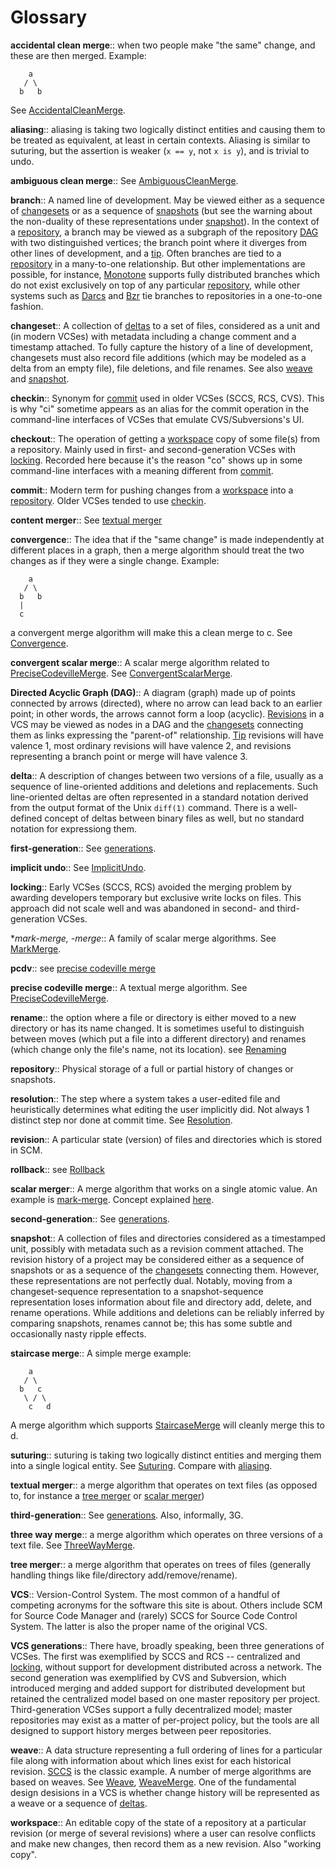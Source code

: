 # Glossary

 <span id="accidentalcleanmerge"></span>
 **accidental clean merge**:: when two people make "the same" change, and these are then merged.  Example:
```
    a
   / \
  b   b
```
See [AccidentalCleanMerge](AccidentalCleanMerge.md).

 <span id="aliasing"></span>
 **aliasing**:: aliasing is taking two logically distinct entities and causing them to be treated as equivalent, at least in certain contexts.  Aliasing is similar to suturing, but the assertion is weaker (`x == y`, not `x is y`), and is trivial to undo.

 <span id="ambiguouscleanmerge"></span>
 **ambiguous clean merge**:: See [AmbiguousCleanMerge](AmbiguousCleanMerge.md).

 <span id="branch"></span>
 **branch**:: A named line of development.  May be viewed either as a sequence of [changesets](#changeset) or as a sequence of [snapshots](#snapshot) (but see the warning about the non-duality of these representations under [snapshot](#snapshot)).  In the context of a [repository](#repository), a branch may be viewed as a subgraph of the repository [DAG](#DAG) with two distinguished vertices; the branch point where it diverges from other lines of development, and a [tip](#tip). Often branches are tied to a [repository](#repository) in a many-to-one relationship. But other implementations are possible, for instance, [Monotone](Monotone.md) supports fully distributed branches which do not exist exclusively on top of any particular [repository](#repository), while other systems such as [Darcs](Darcs.md) and [Bzr](Bzr.md) tie branches to repositories in a one-to-one fashion.

 <span id="changeset"></span>
 **changeset**:: A collection of [deltas](#delta) to a set of files, considered as a unit and (in modern VCSes) with metadata including a change comment and a timestamp attached.  To fully capture the history of a line of development, changesets must also record file additions (which may be modeled as a delta from an empty file), file deletions, and file renames.  See also [weave](#weave) and [snapshot](#snapshot).

 <span id="checkin"></span>
 **checkin**:: Synonym for [commit](#commit) used in older VCSes (SCCS, RCS, CVS). This is why "ci" sometime appears as an alias for the commit operation in the command-line interfaces of VCSes that emulate CVS/Subversions's UI.

 <span id="checkout"></span>
 **checkout**:: The operation of getting a [workspace](#workspace) copy of some file(s) from a repository.  Mainly used in first- and second-generation VCSes with [locking](#locking).  Recorded here because it's the reason "co" shows up in some command-line interfaces with a meaning different from [commit](#commit).

 <span id="commit"></span>
 **commit**:: Modern term for pushing changes from a [workspace](#workspace) into a [repository](#repository).  Older VCSes tended to use [checkin](#checkin).

 <span id="contentmerger"></span>
 **content merger**:: See [textual merger](#TextualMerger)

 <span id="convergence"></span>
 **convergence**:: The idea that if the "same change" is made independently at different places in a graph, then a merge algorithm should treat the two changes as if they were a single change. Example:
```
    a
   / \
  b   b
  |
  c
```
a convergent merge algorithm will make this a clean merge to c. See [Convergence](Convergence.md).

 <span id="convergentscalarmerge"></span>
 **convergent scalar merge**:: A scalar merge algorithm related to [PreciseCodevilleMerge](PreciseCodevilleMerge.md). See [ConvergentScalarMerge](ConvergentScalarMerge.md).

 <span id="DAG"></span>
 **Directed Acyclic Graph (DAG)**:: A diagram (graph) made up of points connected by arrows (directed), where no arrow can lead back to an earlier point; in other words, the arrows cannot form a loop (acyclic).  [Revisions](#revision) in a VCS may be viewed as nodes in a DAG and the [changesets](#changeset) connecting them as links expressing the "parent-of" relationship. [Tip](#tip) revisions will have valence 1, most ordinary revisions will have valence 2, and revisions representing a branch point or merge will have valence 3.

 <span id="delta"></span>
 **delta**:: A description of changes between two versions of a file, usually as a sequence of line-oriented additions and deletions and replacements.  Such line-oriented deltas are often represented in a standard notation derived from the output format of the Unix `diff(1)` command.  There is a well-defined concept of deltas between binary files as well, but no standard notation for expressiong them.

 <span id="firstgeneration"></span>
 **first-generation**:: See [generations](#vcsgenerations).

 <span id="implicitundo"></span>
 **implicit undo**:: See [ImplicitUndo](ImplicitUndo.md).

 <span id="locking"></span>
 **locking**:: Early VCSes (SCCS, RCS) avoided the merging problem by awarding developers temporary but exclusive write locks on files. This approach did not scale well and was abandoned in second- and third-generation VCSes.


 <span id="markmerge"></span>
 **mark-merge, *-merge**:: A family of scalar merge algorithms.  See [MarkMerge](MarkMerge.md).

 <span id="pcdv"></span>
 **pcdv**:: see [precise codeville merge](#precisecodevillemerge)

 <span id="precisecodevillemerge"></span>
 **precise codeville merge**:: A textual merge algorithm. See [PreciseCodevilleMerge](PreciseCodevilleMerge.md).

 <span id="rename"></span>
 **rename**:: the option where a file or directory is either moved to a new directory or has its name changed. It is sometimes useful to distinguish  between moves (which put a file into a different directory) and renames (which change only the file's name, not its location).  see [Renaming](Renaming.md)

 <span id="repository"></span>
 **repository**:: Physical storage of a full or partial history of changes or snapshots.

 <span id="resolution"></span>
 **resolution**:: The step where a system takes a user-edited file and heuristically determines what editing the user implicitly did. Not always 1 distinct step nor done at commit time.  See [Resolution](Resolution.md).

 <span id="revision"></span>
 **revision**:: A particular state (version) of files and directories which is stored in SCM.

 <span id="rollback"></span>
 **rollback**:: see [Rollback](Rollback.md)

 <span id="scalarmerger"></span>
 **scalar merger**:: A merge algorithm that works on a single atomic value.  An example is [mark-merge](#markmerge).  Concept explained [here](http://thread.gmane.org/gmane.comp.version-control.monotone.devel/4297).

 <span id="secondgeneration"></span>
 **second-generation**:: See [generations](#vcsgenerations).

 <span id="snapshot"></span>
 **snapshot**:: A collection of files and directories considered as a timestamped unit, possibly with metadata such as a revision comment attached.  The revision history of a project may be considered either as a sequence of snapshots or as a sequence of the [changesets](#changeset) connecting them.  However, these representations are not perfectly dual.  Notably, moving from a changeset-sequence representation to a snapshot-sequence representation loses information about file and directory add, delete, and rename operations. While additions and deletions can be reliably inferred by comparing snapshots, renames cannot be; this has some subtle and occasionally nasty ripple effects.

 <span id="staircasemerge"></span>
 **staircase merge**:: A simple merge example:
```
    a
   / \
  b   c
   \ / \
    c   d
```
A merge algorithm which supports [StaircaseMerge](StaircaseMerge.md) will cleanly merge this to d.

 <span id="suturing"></span>
 **suturing**:: suturing is taking two logically distinct entities and merging them into a single logical entity.  See [Suturing](Suturing.md).  Compare with [aliasing](#aliasing).

 <span id="textualmerger"></span>
 **textual merger**:: a merge algorithm that operates on text files (as opposed to, for instance a [tree merger](#treemerger) or [scalar merger](#scalarmerger))

 <span id="thirdgeneration"></span>
 **third-generation**:: See [generations](#vcsgenerations). Also, informally, 3G.

 <span id="threewaymerge"></span>
 **three way merge**:: a merge algorithm which operates on three versions of a text file. See [ThreeWayMerge](ThreeWayMerge.md).

 <span id="treemerger"></span>
 **tree merger**:: a merge algorithm that operates on trees of files (generally handling things like file/directory add/remove/rename).

 <span id="vcs"></span>
 **VCS**:: Version-Control System. The most common of a handful of competing acronyms for the software this site is about.  Others include SCM for Source Code Manager and (rarely) SCCS for Source Code Control System.  The latter is also the proper name of the original VCS.

 <span id="vcsgenerations"></span>
 **VCS generations**:: There have, broadly speaking, been three generations of VCSes.  The first was exemplified by SCCS and RCS -- centralized and [locking](#locking), without support for development distributed across a network.  The second generation was exemplified by CVS and Subversion, which introduced merging and added support for distributed development but retained the centralized model based on one master repository per project.  Third-generation VCSes support a fully decentralized model; master repositories may exist as a matter of per-project policy, but the tools are all designed to support history merges between peer repositories.

 <span id="weave"></span>
 **weave**:: A data structure representing a full ordering of lines for a particular file along with information about which lines exist for each historical revision. [SCCS](SCCS.md) is the classic example. A number of merge algorithms are based on weaves. See [Weave](Weave.md), [WeaveMerge](WeaveMerge.md).  One of the fundamental design desisions in a VCS is whether change history will be represented as a weave or a sequence of [deltas](#delta).

 <span id="workspace"></span>
 **workspace**:: An editable copy of the state of a repository at a particular revision (or merge of several revisions) where a user can resolve conflicts and make new changes, then record them as a new revision. Also "working copy".
